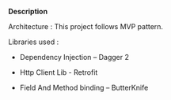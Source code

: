 **Description**

Architecture : This project follows MVP pattern.

Libraries used : 

* Dependency Injection – Dagger 2

* Http Client Lib  - Retrofit

* Field And Method binding – ButterKnife


